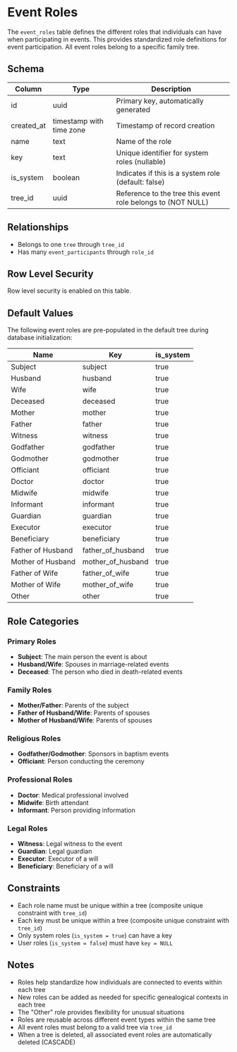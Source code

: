 # Event Roles

The `event_roles` table defines the different roles that individuals can have when participating in events. This provides standardized role definitions for event participation. All event roles belong to a specific family tree.

## Schema

| Column     | Type                     | Description                                                 |
| ---------- | ------------------------ | ----------------------------------------------------------- |
| id         | uuid                     | Primary key, automatically generated                        |
| created_at | timestamp with time zone | Timestamp of record creation                                |
| name       | text                     | Name of the role                                            |
| key        | text                     | Unique identifier for system roles (nullable)               |
| is_system  | boolean                  | Indicates if this is a system role (default: false)         |
| tree_id    | uuid                     | Reference to the tree this event role belongs to (NOT NULL) |

## Relationships

- Belongs to one `tree` through `tree_id`
- Has many `event_participants` through `role_id`

## Row Level Security

Row level security is enabled on this table.

## Default Values

The following event roles are pre-populated in the default tree during database initialization:

| Name              | Key               | is_system |
| ----------------- | ----------------- | --------- |
| Subject           | subject           | true      |
| Husband           | husband           | true      |
| Wife              | wife              | true      |
| Deceased          | deceased          | true      |
| Mother            | mother            | true      |
| Father            | father            | true      |
| Witness           | witness           | true      |
| Godfather         | godfather         | true      |
| Godmother         | godmother         | true      |
| Officiant         | officiant         | true      |
| Doctor            | doctor            | true      |
| Midwife           | midwife           | true      |
| Informant         | informant         | true      |
| Guardian          | guardian          | true      |
| Executor          | executor          | true      |
| Beneficiary       | beneficiary       | true      |
| Father of Husband | father_of_husband | true      |
| Mother of Husband | mother_of_husband | true      |
| Father of Wife    | father_of_wife    | true      |
| Mother of Wife    | mother_of_wife    | true      |
| Other             | other             | true      |

## Role Categories

### Primary Roles

- **Subject**: The main person the event is about
- **Husband/Wife**: Spouses in marriage-related events
- **Deceased**: The person who died in death-related events

### Family Roles

- **Mother/Father**: Parents of the subject
- **Father of Husband/Wife**: Parents of spouses
- **Mother of Husband/Wife**: Parents of spouses

### Religious Roles

- **Godfather/Godmother**: Sponsors in baptism events
- **Officiant**: Person conducting the ceremony

### Professional Roles

- **Doctor**: Medical professional involved
- **Midwife**: Birth attendant
- **Informant**: Person providing information

### Legal Roles

- **Witness**: Legal witness to the event
- **Guardian**: Legal guardian
- **Executor**: Executor of a will
- **Beneficiary**: Beneficiary of a will

## Constraints

- Each role name must be unique within a tree (composite unique constraint with `tree_id`)
- Each key must be unique within a tree (composite unique constraint with `tree_id`)
- Only system roles (`is_system = true`) can have a key
- User roles (`is_system = false`) must have `key = NULL`

## Notes

- Roles help standardize how individuals are connected to events within each tree
- New roles can be added as needed for specific genealogical contexts in each tree
- The "Other" role provides flexibility for unusual situations
- Roles are reusable across different event types within the same tree
- All event roles must belong to a valid tree via `tree_id`
- When a tree is deleted, all associated event roles are automatically deleted (CASCADE)
